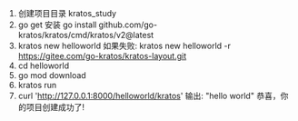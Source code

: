 1. 创建项目目录 kratos_study
2. go get 安装
go install github.com/go-kratos/kratos/cmd/kratos/v2@latest
3. kratos new helloworld
如果失败:  kratos new helloworld -r https://gitee.com/go-kratos/kratos-layout.git
4. cd helloworld
5. go mod download
6. kratos run
7. curl 'http://127.0.0.1:8000/helloworld/kratos'
输出:
"hello world"
恭喜，你的项目创建成功了!

